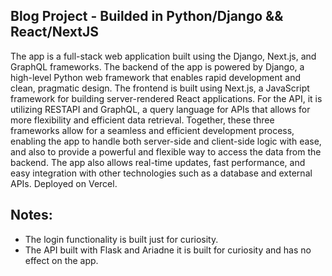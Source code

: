 ## Blog Project - Builded in Python/Django && React/NextJS

The app is a full-stack web application built using the Django, Next.js, and GraphQL frameworks. The backend of the app is powered by Django, a high-level Python web framework that enables rapid development and clean, pragmatic design. The frontend is built using Next.js, a JavaScript framework for building server-rendered React applications. For the API, it is utilizing RESTAPI and GraphQL, a query language for APIs that allows for more flexibility and efficient data retrieval. Together, these three frameworks allow for a seamless and efficient development process, enabling the app to handle both server-side and client-side logic with ease, and also to provide a powerful and flexible way to access the data from the backend. The app also allows real-time updates, fast performance, and easy integration with other technologies such as a database and external APIs.
Deployed on Vercel.

## Notes:

- The login functionality is built just for curiosity.
- The API built with Flask and Ariadne it is built for curiosity and has no effect on the app.
